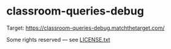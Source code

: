 # classroom-queries-debug

Target: https://classroom-queries-debug.matchthetarget.com/

Some rights reserved — see [LICENSE.txt](LICENSE.txt)
